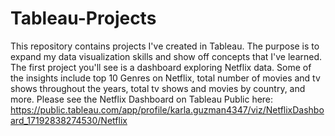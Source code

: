 # Tableau-Projects
This repository contains projects I've created in Tableau. The purpose is to expand my data visualization skills and show off concepts that I've learned.
The first project you'll see is a dashboard exploring Netflix data. Some of the insights include top 10 Genres on Netflix, total number of movies and tv shows throughout the years, total tv shows and movies by country, and more.
Please see the Netflix Dashboard on Tableau Public here: https://public.tableau.com/app/profile/karla.guzman4347/viz/NetflixDashboard_17192838274530/Netflix
